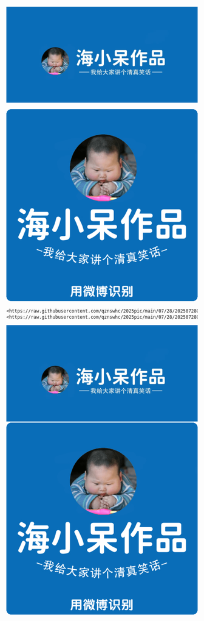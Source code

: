![](https://raw.githubusercontent.com/qznswhc/2025pic/main/07/28/20250728002.jpg)


![](https://raw.githubusercontent.com/qznswhc/2025pic/main/07/28/20250728001.png)





```
<https://raw.githubusercontent.com/qznswhc/2025pic/main/07/28/20250728002.jpg>
<https://raw.githubusercontent.com/qznswhc/2025pic/main/07/28/20250728001.png>
```



<img src="https://raw.githubusercontent.com/qznswhc/2025pic/main/07/28/20250728002.jpg"/>
<img src="https://raw.githubusercontent.com/qznswhc/2025pic/main/07/28/20250728001.png"/>
